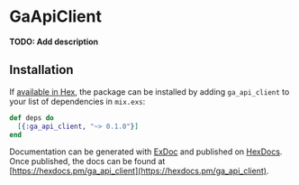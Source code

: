 # GaApiClient

**TODO: Add description**

## Installation

If [available in Hex](https://hex.pm/docs/publish), the package can be installed
by adding `ga_api_client` to your list of dependencies in `mix.exs`:

```elixir
def deps do
  [{:ga_api_client, "~> 0.1.0"}]
end
```

Documentation can be generated with [ExDoc](https://github.com/elixir-lang/ex_doc)
and published on [HexDocs](https://hexdocs.pm). Once published, the docs can
be found at [https://hexdocs.pm/ga_api_client](https://hexdocs.pm/ga_api_client).

